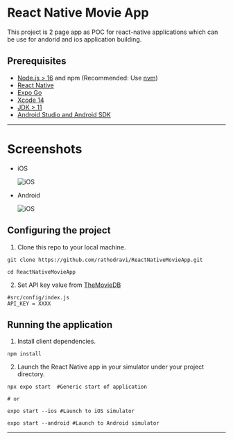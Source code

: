 # React Native Movie App

This project is 2 page app as POC for react-native applications which can be use for andorid and ios application building.

## Prerequisites

- [Node.js > 16](https://nodejs.org) and npm (Recommended: Use [nvm](https://github.com/nvm-sh/nvm))
- [React Native](https://reactnative.dev/docs/environment-setup)
- [Expo Go](https://docs.expo.io/versions/latest/workflow/expo-cli/)
- [Xcode 14](https://developer.apple.com/xcode)
- [JDK > 11](https://www.oracle.com/java/technologies/javase-jdk11-downloads.html)
- [Android Studio and Android SDK](https://developer.android.com/studio)

---

# Screenshots

- iOS

  ![iOS](https://i.postimg.cc/nrcPG9YH/iOS-RTI.png)

- Android

  ![iOS](https://i.postimg.cc/kGJxpk4C/Android-RTI.png)

## Configuring the project

1. Clone this repo to your local machine.

```
git clone https://github.com/rathodravi/ReactNativeMovieApp.git

cd ReactNativeMovieApp
```

2. Set API key value from [TheMovieDB](https://www.themoviedb.org)

```
#src/config/index.js
API_KEY = XXXX
```

## Running the application

1. Install client dependencies.

```
npm install
```

2. Launch the React Native app in your simulator under your project directory.

```
npx expo start  #Generic start of application

# or

expo start --ios #Launch to iOS simulator

expo start --android #Launch to Android simulator

```

---
